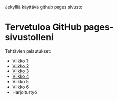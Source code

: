 Jekylliä käyttävä github pages sivusto

# Tervetuloa GitHub pages-sivustolleni

Tehtävien palautukset:

- [Viikko 1](./viikko1/index.html)
- [Viikko 2](./viikko2/vko2.md)
- [Viikko 3](./viikko3/index.html)
- [Viikko 4](./viikko4/index.html)
- Viikko 5
- Viikko 6
- Harjoitustyö